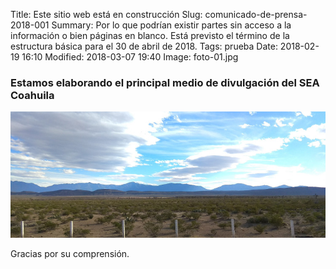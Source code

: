 Title: Este sitio web está en construcción
Slug: comunicado-de-prensa-2018-001
Summary: Por lo que podrían existir partes sin acceso a la información o bien páginas en blanco. Está previsto el término de la estructura básica para el 30 de abril de 2018.
Tags: prueba
Date: 2018-02-19 16:10
Modified: 2018-03-07 19:40
Image: foto-01.jpg

### Estamos elaborando el principal medio de divulgación del SEA Coahuila

<img class="img-fluid rounded" src="comunicado-de-prensa-2018-001/foto-01.jpg" alt="Foto">

Gracias por su comprensión.

